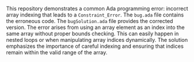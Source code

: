 This repository demonstrates a common Ada programming error: incorrect array indexing that leads to a `Constraint_Error`. The `bug.ada` file contains the erroneous code.  The `bugSolution.ada` file provides the corrected version.  The error arises from using an array element as an index into the same array without proper bounds checking.  This can easily happen in nested loops or when manipulating array indices dynamically.  The solution emphasizes the importance of careful indexing and ensuring that indices remain within the valid range of the array.